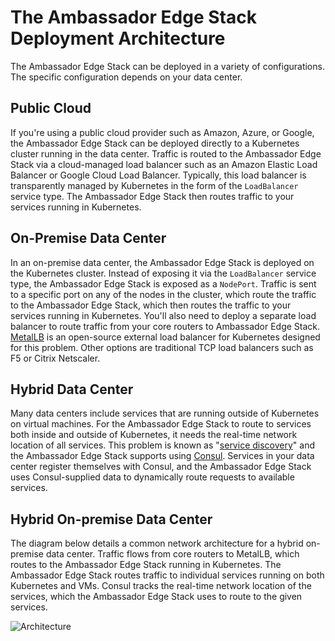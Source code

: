 # The Ambassador Edge Stack Deployment Architecture

The Ambassador Edge Stack can be deployed in a variety of configurations. The specific configuration depends on your data center.

## Public Cloud

If you're using a public cloud provider such as Amazon, Azure, or Google, the Ambassador Edge Stack can be deployed directly to a Kubernetes cluster running in the data center. Traffic is routed to the Ambassador Edge Stack via a cloud-managed load balancer such as an Amazon Elastic Load Balancer or Google Cloud Load Balancer. Typically, this load balancer is transparently managed by Kubernetes in the form of the `LoadBalancer` service type. The Ambassador Edge Stack then routes traffic to your services running in Kubernetes.

## On-Premise Data Center

In an on-premise data center, the Ambassador Edge Stack is deployed on the Kubernetes cluster. Instead of exposing it via the `LoadBalancer` service type, the Ambassador Edge Stack is exposed as a `NodePort`. Traffic is sent to a specific port on any of the nodes in the cluster, which route the traffic to the Ambassador Edge Stack, which then routes the traffic to your services running in Kubernetes. You'll also need to deploy a separate load balancer to route traffic from your core routers to Ambassador Edge Stack. [MetalLB](https://metallb.universe.tf/) is an open-source external load balancer for Kubernetes designed for this problem. Other options are traditional TCP load balancers such as F5 or Citrix Netscaler.

## Hybrid Data Center

Many data centers include services that are running outside of Kubernetes on virtual machines. For the Ambassador Edge Stack to route to services both inside and outside of Kubernetes, it needs the real-time network location of all services. This problem is known as "[service discovery](https://www.datawire.io/guide/traffic/service-discovery-microservices/)" and the Ambassador Edge Stack supports using [Consul](https://www.consul.io). Services in your data center register themselves with Consul, and the Ambassador Edge Stack uses Consul-supplied data to dynamically route requests to available services.

## Hybrid On-premise Data Center

The diagram below details a common network architecture for a hybrid on-premise data center. Traffic flows from core routers to MetalLB, which routes to the Ambassador Edge Stack running in Kubernetes. The Ambassador Edge Stack routes traffic to individual services running on both Kubernetes and VMs. Consul tracks the real-time network location of the services, which the Ambassador Edge Stack uses to route to the given services.

![Architecture](../../doc-images/consul-ambassador.png)
